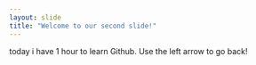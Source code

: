 ```yaml
---
layout: slide
title: "Welcome to our second slide!"
---
```

today i have 1 hour to learn Github.
Use the left arrow to go back!
